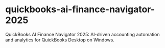 # quickbooks-ai-finance-navigator-2025
QuickBooks AI Finance Navigator 2025: AI-driven accounting automation and analytics for QuickBooks Desktop on Windows.
